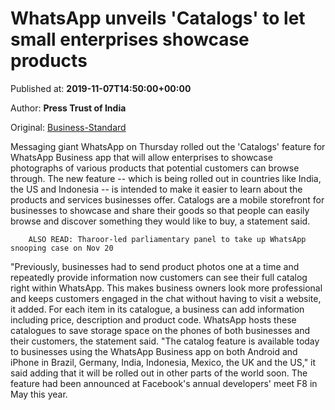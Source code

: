 
# WhatsApp unveils 'Catalogs' to let small enterprises showcase products

Published at: **2019-11-07T14:50:00+00:00**

Author: **Press Trust of India**

Original: [Business-Standard](https://www.business-standard.com/article/pti-stories/whatsapp-introduces-catalogs-for-small-businesses-119110701551_1.html)

Messaging giant WhatsApp on Thursday rolled out the 'Catalogs' feature for WhatsApp Business app that will allow enterprises to showcase photographs of various products that potential customers can browse through.
The new feature -- which is being rolled out in countries like India, the US and Indonesia -- is intended to make it easier to learn about the products and services businesses offer.
Catalogs are a mobile storefront for businesses to showcase and share their goods so that people can easily browse and discover something they would like to buy, a statement said.

        ALSO READ: Tharoor-led parliamentary panel to take up WhatsApp snooping case on Nov 20
      
"Previously, businesses had to send product photos one at a time and repeatedly provide information now customers can see their full catalog right within WhatsApp. This makes business owners look more professional and keeps customers engaged in the chat without having to visit a website, it added.
For each item in its catalogue, a business can add information including price, description and product code.
WhatsApp hosts these catalogues to save storage space on the phones of both businesses and their customers, the statement said.
"The catalog feature is available today to businesses using the WhatsApp Business app on both Android and iPhone in Brazil, Germany, India, Indonesia, Mexico, the UK and the US," it said adding that it will be rolled out in other parts of the world soon.
The feature had been announced at Facebook's annual developers' meet F8 in May this year.
